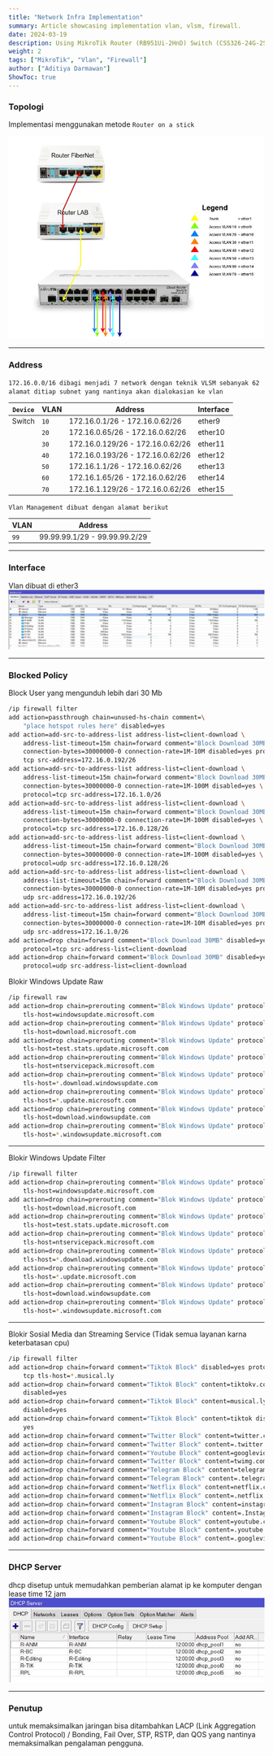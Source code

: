 ```yaml
---
title: "Network Infra Implementation"
summary: Article showcasing implementation vlan, vlsm, firewall.
date: 2024-03-19
description: Using MikroTik Router (RB951Ui-2HnD) Switch (CSS326-24G-2S+)
weight: 2
tags: ["MikroTik", "Vlan", "Firewall"]
author: ["Aditiya Darmawan"]
ShowToc: true
---
```


### Topologi
Implementasi menggunakan metode ```Router on a stick```

![regular](images/router.jpg)

---
### Address

`172.16.0.0/16 dibagi menjadi 7 network dengan teknik VLSM sebanyak 62 alamat ditiap subnet yang nantinya akan dialokasian ke vlan`

| `Device` | VLAN                  | Address                           | Interface              |
| -------- | --------------------- | --------------------------------- | ---------------------  |
| Switch   | `10`                  | 172.16.0.1/26 - 172.16.0.62/26    |ether9                  |
|          | `20`                  | 172.16.0.65/26 - 172.16.0.62/26   |ether10                 |
|          | `30`                  | 172.16.0.129/26 - 172.16.0.62/26  |ether11                 |
|          | `40`                  | 172.16.0.193/26 - 172.16.0.62/26  |ether12                 |
|          | `50`                  | 172.16.1.1/26 - 172.16.0.62/26    |ether13                 |
|          | `60`                  | 172.16.1.65/26 - 172.16.0.62/26   |ether14                 |
|          | `70`                  | 172.16.1.129/26 - 172.16.0.62/26  |ether15                 |

`Vlan Management dibuat dengan alamat berikut`

| VLAN            | Address                  |
| --------------- | ------------------------------- |
| `99`         | 99.99.99.1/29 - 99.99.99.2/29 |

---
### Interface

Vlan dibuat di ether3
![regular](images/vlan.jpg)

---

### Blocked Policy

Block User yang mengunduh lebih dari 30 Mb

```bash {linenos=true}
/ip firewall filter
add action=passthrough chain=unused-hs-chain comment=\
    "place hotspot rules here" disabled=yes
add action=add-src-to-address-list address-list=client-download \
    address-list-timeout=15m chain=forward comment="Block Download 30MB" \
    connection-bytes=30000000-0 connection-rate=1M-10M disabled=yes protocol=\
    tcp src-address=172.16.0.192/26
add action=add-src-to-address-list address-list=client-download \
    address-list-timeout=15m chain=forward comment="Block Download 30MB" \
    connection-bytes=30000000-0 connection-rate=1M-100M disabled=yes \
    protocol=tcp src-address=172.16.1.0/26
add action=add-src-to-address-list address-list=client-download \
    address-list-timeout=15m chain=forward comment="Block Download 30MB" \
    connection-bytes=30000000-0 connection-rate=1M-100M disabled=yes \
    protocol=tcp src-address=172.16.0.128/26
add action=add-src-to-address-list address-list=client-download \
    address-list-timeout=15m chain=forward comment="Block Download 30MB" \
    connection-bytes=30000000-0 connection-rate=1M-100M disabled=yes \
    protocol=udp src-address=172.16.0.128/26
add action=add-src-to-address-list address-list=client-download \
    address-list-timeout=15m chain=forward comment="Block Download 30MB" \
    connection-bytes=30000000-0 connection-rate=1M-10M disabled=yes protocol=\
    udp src-address=172.16.0.192/26
add action=add-src-to-address-list address-list=client-download \
    address-list-timeout=15m chain=forward comment="Block Download 30MB" \
    connection-bytes=30000000-0 connection-rate=1M-10M disabled=yes protocol=\
    udp src-address=172.16.1.0/26
add action=drop chain=forward comment="Block Download 30MB" disabled=yes \
    protocol=tcp src-address-list=client-download
add action=drop chain=forward comment="Block Download 30MB" disabled=yes \
    protocol=udp src-address-list=client-download
```
Blokir Windows Update Raw
```bash {linenos=true}
/ip firewall raw
add action=drop chain=prerouting comment="Blok Windows Update" protocol=tcp \
    tls-host=windowsupdate.microsoft.com
add action=drop chain=prerouting comment="Blok Windows Update" protocol=tcp \
    tls-host=download.microsoft.com
add action=drop chain=prerouting comment="Blok Windows Update" protocol=tcp \
    tls-host=test.stats.update.microsoft.com
add action=drop chain=prerouting comment="Blok Windows Update" protocol=tcp \
    tls-host=ntservicepack.microsoft.com
add action=drop chain=prerouting comment="Blok Windows Update" protocol=tcp \
    tls-host=*.download.windowsupdate.com
add action=drop chain=prerouting comment="Blok Windows Update" protocol=tcp \
    tls-host=*.update.microsoft.com
add action=drop chain=prerouting comment="Blok Windows Update" protocol=tcp \
    tls-host=download.windowsupdate.com
add action=drop chain=prerouting comment="Blok Windows Update" protocol=tcp \
    tls-host=*.windowsupdate.microsoft.com
```
---

Blokir Windows Update Filter
```bash {linenos=true}
/ip firewall filter
add action=drop chain=prerouting comment="Blok Windows Update" protocol=tcp \
    tls-host=windowsupdate.microsoft.com
add action=drop chain=prerouting comment="Blok Windows Update" protocol=tcp \
    tls-host=download.microsoft.com
add action=drop chain=prerouting comment="Blok Windows Update" protocol=tcp \
    tls-host=test.stats.update.microsoft.com
add action=drop chain=prerouting comment="Blok Windows Update" protocol=tcp \
    tls-host=ntservicepack.microsoft.com
add action=drop chain=prerouting comment="Blok Windows Update" protocol=tcp \
    tls-host=*.download.windowsupdate.com
add action=drop chain=prerouting comment="Blok Windows Update" protocol=tcp \
    tls-host=*.update.microsoft.com
add action=drop chain=prerouting comment="Blok Windows Update" protocol=tcp \
    tls-host=download.windowsupdate.com
add action=drop chain=prerouting comment="Blok Windows Update" protocol=tcp \
    tls-host=*.windowsupdate.microsoft.com
```
---
Blokir Sosial Media dan Streaming Service (Tidak semua layanan karna keterbatasan cpu)

```bash {linenos=true}
/ip firewall filter
add action=drop chain=forward comment="Tiktok Block" disabled=yes protocol=\
    tcp tls-host=*.musical.ly
add action=drop chain=forward comment="Tiktok Block" content=tiktokv.com \
    disabled=yes
add action=drop chain=forward comment="Tiktok Block" content=musical.ly \
    disabled=yes
add action=drop chain=forward comment="Tiktok Block" content=tiktok disabled=\
    yes
add action=drop chain=forward comment="Twitter Block" content=twitter.com
add action=drop chain=forward comment="Twitter Block" content=.twitter.
add action=drop chain=forward comment="Youtube Block" content=googlevideo.com
add action=drop chain=forward comment="Twitter Block" content=twimg.com
add action=drop chain=forward comment="Telegram Block" content=telegram.com
add action=drop chain=forward comment="Telegram Block" content=.telegram.
add action=drop chain=forward comment="Netflix Block" content=netflix.com
add action=drop chain=forward comment="Netflix Block" content=.netflix.
add action=drop chain=forward comment="Instagram Block" content=instagram.com
add action=drop chain=forward comment="Instagram Block" content=.Instagram.
add action=drop chain=forward comment="Youtube Block" content=youtube.com
add action=drop chain=forward comment="Youtube Block" content=.youtube.
add action=drop chain=forward comment="Youtube Block" content=.googlevideo.
```
---
### DHCP Server

dhcp disetup untuk memudahkan pemberian alamat ip ke komputer dengan lease time 12 jam
![regular](images/dhcp.jpg)

---

### Penutup

untuk memaksimalkan jaringan bisa ditambahkan LACP (Link Aggregation Control Protocol) / Bonding, Fail Over, STP, RSTP, dan QOS yang nantinya memaksimalkan pengalaman pengguna.